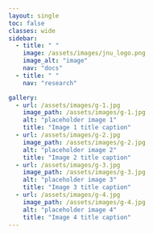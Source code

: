 ```yaml
---
layout: single
toc: false
classes: wide
sidebar:
  - title: " "
    image: /assets/images/jnu_logo.png
    image_alt: "image"
    nav: "docs"
  - title: " "
    nav: "research"

gallery:
  - url: /assets/images/g-1.jpg
    image_path: /assets/images/g-1.jpg
    alt: "placeholder image 1"
    title: "Image 1 title caption"
  - url: /assets/images/g-2.jpg
    image_path: /assets/images/g-2.jpg
    alt: "placeholder image 2"
    title: "Image 2 title caption"
  - url: /assets/images/g-3.jpg
    image_path: /assets/images/g-3.jpg
    alt: "placeholder image 3"
    title: "Image 3 title caption"
  - url: /assets/images/g-4.jpg
    image_path: /assets/images/g-4.jpg
    alt: "placeholder image 4"
    title: "Image 4 title caption"
---
```



